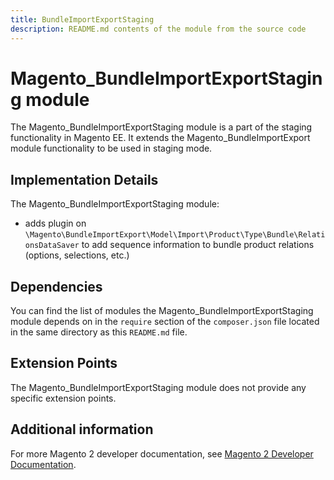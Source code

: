 ```yaml
---
title: BundleImportExportStaging
description: README.md contents of the module from the source code
---
```


# Magento_BundleImportExportStaging module

The Magento_BundleImportExportStaging module is a part of the staging functionality in Magento EE. It extends the Magento_BundleImportExport module functionality to be used in staging mode.

## Implementation Details

The Magento_BundleImportExportStaging module:

- adds plugin on `\Magento\BundleImportExport\Model\Import\Product\Type\Bundle\RelationsDataSaver` to add sequence information to bundle product relations (options, selections, etc.)

## Dependencies

You can find the list of modules the Magento_BundleImportExportStaging module depends on in the `require` section of the `composer.json` file located in the same directory as this `README.md` file.

## Extension Points

The Magento_BundleImportExportStaging module does not provide any specific extension points.

## Additional information

For more Magento 2 developer documentation, see [Magento 2 Developer Documentation](https://devdocs.magento.com).

